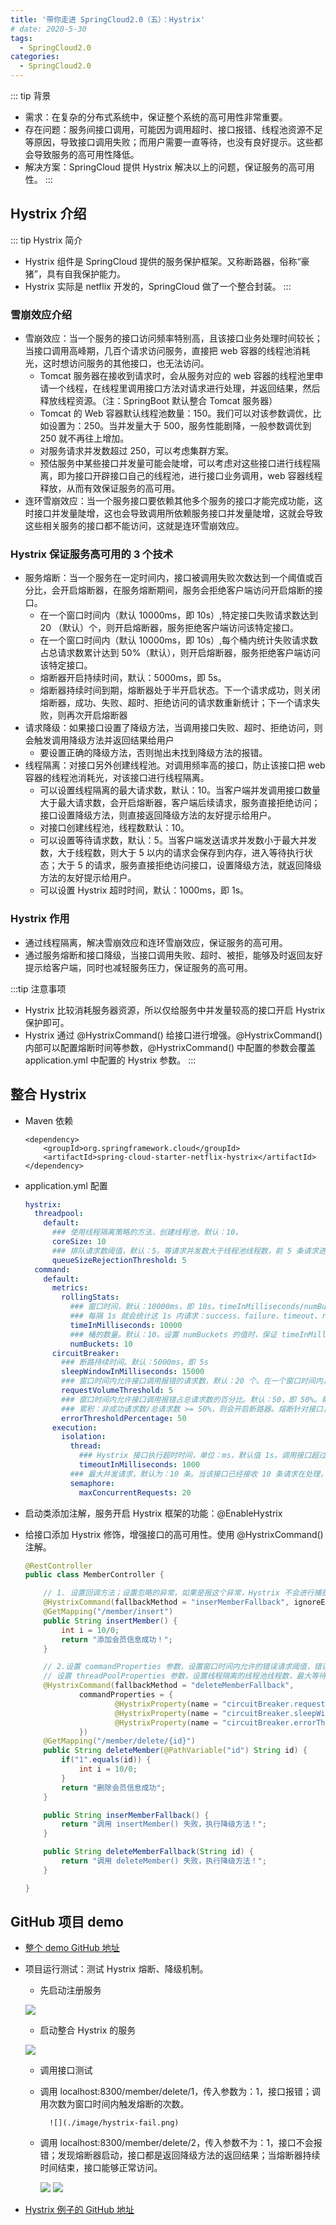 ```yaml
---
title: '带你走进 SpringCloud2.0（五）：Hystrix'
# date: 2020-5-30
tags:
  - SpringCloud2.0
categories:
  - SpringCloud2.0
---
```


::: tip 背景
* 需求：在复杂的分布式系统中，保证整个系统的高可用性非常重要。
* 存在问题：服务间接口调用，可能因为调用超时、接口报错、线程池资源不足等原因，导致接口调用失败；而用户需要一直等待，也没有良好提示。这些都会导致服务的高可用性降低。
* 解决方案：SpringCloud 提供 Hystrix 解决以上的问题，保证服务的高可用性。
:::

## Hystrix 介绍

::: tip Hystrix 简介
* Hystrix 组件是 SpringCloud 提供的服务保护框架。又称断路器，俗称“豪猪”，具有自我保护能力。
* Hystrix 实际是 netflix 开发的，SpringCloud 做了一个整合封装。
:::

### 雪崩效应介绍
* 雪崩效应：当一个服务的接口访问频率特别高，且该接口业务处理时间较长；当接口调用高峰期，几百个请求访问服务，直接把 web 容器的线程池消耗光，这时想访问服务的其他接口，也无法访问。
  * Tomcat 服务器在接收到请求时，会从服务对应的 web 容器的线程池里申请一个线程，在线程里调用接口方法对请求进行处理，并返回结果，然后释放线程资源。（注：SpringBoot 默认整合 Tomcat 服务器）
  * Tomcat 的 Web 容器默认线程池数量：150。我们可以对该参数调优，比如设置为：250。当并发量大于 500，服务性能剧降，一般参数调优到 250 就不再往上增加。
  * 对服务请求并发数超过 250，可以考虑集群方案。
  * 预估服务中某些接口并发量可能会陡增，可以考虑对这些接口进行线程隔离，即为接口开辟接口自己的线程池，进行接口业务调用，web 容器线程释放，从而有效保证服务的高可用。
* 连环雪崩效应：当一个服务接口要依赖其他多个服务的接口才能完成功能，这时接口并发量陡增，这也会导致调用所依赖服务接口并发量陡增，这就会导致这些相关服务的接口都不能访问，这就是连环雪崩效应。

### Hystrix 保证服务高可用的 3 个技术
* 服务熔断：当一个服务在一定时间内，接口被调用失败次数达到一个阈值或百分比，会开启熔断器，在服务熔断期间，服务会拒绝客户端访问开启熔断的接口。
  * 在一个窗口时间内（默认 10000ms，即 10s）,特定接口失败请求数达到 20 （默认）个，则开启熔断器，服务拒绝客户端访问该特定接口。
  * 在一个窗口时间内（默认 10000ms，即 10s）,每个桶内统计失败请求数占总请求数累计达到 50%（默认），则开启熔断器，服务拒绝客户端访问该特定接口。
  * 熔断器开启持续时间，默认：5000ms，即 5s。
  * 熔断器持续时间到期，熔断器处于半开启状态。下一个请求成功，则关闭熔断器，成功、失败、超时、拒绝访问的请求数重新统计；下一个请求失败，则再次开启熔断器
* 请求降级：如果接口设置了降级方法，当调用接口失败、超时、拒绝访问，则会触发调用降级方法并返回结果给用户
  * 要设置正确的降级方法，否则抛出未找到降级方法的报错。
* 线程隔离：对接口另外创建线程池。对调用频率高的接口，防止该接口把 web 容器的线程池消耗光，对该接口进行线程隔离。
  * 可以设置线程隔离的最大请求数，默认：10。当客户端并发调用接口数量大于最大请求数，会开启熔断器，客户端后续请求，服务直接拒绝访问；接口设置降级方法，则直接返回降级方法的友好提示给用户。
  * 对接口创建线程池，线程数默认：10。
  * 可以设置等待请求数，默认：5。当客户端发送请求并发数小于最大并发数，大于线程数，则大于 5 以内的请求会保存到内存，进入等待执行状态；大于 5 的请求，服务直接拒绝访问接口，设置降级方法，就返回降级方法的友好提示给用户。
  * 可以设置 Hystrix 超时时间，默认：1000ms，即 1s。

### Hystrix 作用
* 通过线程隔离，解决雪崩效应和连环雪崩效应，保证服务的高可用。
* 通过服务熔断和接口降级，当接口调用失败、超时、被拒，能够及时返回友好提示给客户端，同时也减轻服务压力，保证服务的高可用。

:::tip 注意事项
* Hystrix 比较消耗服务器资源，所以仅给服务中并发量较高的接口开启 Hystrix 保护即可。
* Hystrix 通过 @HystrixCommand() 给接口进行增强。@HystrixCommand() 内部可以配置熔断时间等参数，@HystrixCommand() 中配置的参数会覆盖 application.yml 中配置的  Hystrix 参数。
:::

## 整合 Hystrix

* Maven 依赖
  ``` Maven
  <dependency>
      <groupId>org.springframework.cloud</groupId>
      <artifactId>spring-cloud-starter-netflix-hystrix</artifactId>
  </dependency>
  ```

* application.yml 配置
  ``` .yml
  hystrix:
    threadpool:
      default:
        ### 使用线程隔离策略的方法，创建线程池，默认：10。
        coreSize: 10
        ### 排队请求数阈值，默认：5。等请求并发数大于线程池线程数，前 5 条请求进入缓存处于等待状态；超过的请求直接返回拒绝方法报错
        queueSizeRejectionThreshold: 5
    command:
      default:
        metrics:
          rollingStats:
            ### 窗口时间，默认：10000ms，即 10s。timeInMilliseconds/numBuckets，比如：10000ms/10=10000ms，
            ### 每隔 1s 就会统计这 1s 内请求：success、failure、timeout、rejection 请求的数量
            timeInMilliseconds: 10000
            ### 桶的数量。默认：10。设置 numBuckets 的值时，保证 timeInMilliseconds % numBuckets == 0 即可
            numBuckets: 10
        circuitBreaker:
          ### 断路持续时间。默认：5000ms，即 5s
          sleepWindowInMilliseconds: 15000
          ### 窗口时间内允许接口调用报错的请求数，默认：20 个。在一个窗口时间内，一个接口调用报错次数达到 20，就开启断路器。熔断针对接口，不会触发其他接口的熔断
          requestVolumeThreshold: 5
          ### 窗口时间内允许接口调用报错占总请求数的百分比。默认：50，即 50%。每隔 bucket 内都会统计，当窗口时间内 bucket
          ### 累积：非成功请求数/总请求数 >= 50%，则会开启断路器。熔断针对接口，不会触发其他接口的熔断
          errorThresholdPercentage: 50
        execution:
          isolation:
            thread:
              ### Hystrix 接口执行超时时间，单位：ms，默认值 1s。调用接口超过超时时间，触发熔断
              timeoutInMilliseconds: 1000
            ### 最大并发请求，默认为：10 条。当该接口已经接收 10 条请求在处理，后续请求触发熔断
            semaphore:
              maxConcurrentRequests: 20
  ```
* 启动类添加注解，服务开启 Hystrix 框架的功能：@EnableHystrix

* 给接口添加 Hystrix 修饰，增强接口的高可用性。使用 @HystrixCommand() 注解。
  ``` Java
  @RestController
  public class MemberController {

      // 1. 设置回调方法；设置忽略的异常，如果是报这个异常，Hystrix 不会进行捕获并执行降级方法，接口会直接抛出异常
      @HystrixCommand(fallbackMethod = "inserMemberFallback", ignoreExceptions = {ArithmeticException.class})
      @GetMapping("/member/insert")
      public String insertMember() {
          int i = 10/0;
          return "添加会员信息成功！";
      }

      // 2.设置 commandProperties 参数，设置窗口时间内允许的错误请求阈值，错误请求百分比，熔断器持续时间配置；
      // 设置 threadPoolProperties 参数，设置线程隔离的线程池线程数，最大等待请求数
      @HystrixCommand(fallbackMethod = "deleteMemberFallback",
              commandProperties = {
                      @HystrixProperty(name = "circuitBreaker.requestVolumeThreshold", value = "5"),
                      @HystrixProperty(name = "circuitBreaker.sleepWindowInMilliseconds",value ="30000"),
                      @HystrixProperty(name = "circuitBreaker.errorThresholdPercentage",value ="60")
              })
      @GetMapping("/member/delete/{id}")
      public String deleteMember(@PathVariable("id") String id) {
          if("1".equals(id)) {
              int i = 10/0;
          }
          return "删除会员信息成功";
      }

      public String inserMemberFallback() {
          return "调用 insertMember() 失败，执行降级方法！";
      }

      public String deleteMemberFallback(String id) {
          return "调用 deleteMember() 失败，执行降级方法！";
      }

  }
  ```

## GitHub 项目 demo

* [整个 demo GitHub 地址](https://github.com/ChenFengHub/springcloud-demo )

* 项目运行测试：测试 Hystrix 熔断、降级机制。
  * 先启动注册服务

  ![](./image/feign-eureka-start.png)

	* 启动整合 Hystrix 的服务

	![](./image/hystrix-demo.png)

	* 调用接口测试
    * 调用 localhost:8300/member/delete/1，传入参数为：1，接口报错；调用次数为窗口时间内触发熔断的次数。

			![](./image/hystrix-fail.png)

    * 调用 localhost:8300/member/delete/2，传入参数不为：1，接口不会报错；发现熔断器启动，接口都是返回降级方法的返回结果；当熔断器持续时间结束，接口能够正常访问。

		![](./image/hystrix-reject.png)
    ![](./image/hystrix-success.png)

* [Hystrix 例子的 GitHub 地址](https://github.com/ChenFengHub/springcloud-demo/tree/master/hystrix-demo)
